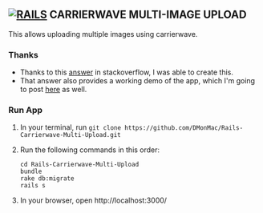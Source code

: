 ## **[![RAILS](https://user-images.githubusercontent.com/29721601/30682137-e2e0413e-9eda-11e7-9df1-6a21225f2c10.png "Rails")](http://rubyonrails.org/) CARRIERWAVE MULTI-IMAGE UPLOAD**

This allows uploading multiple images using carrierwave.

### Thanks
 - Thanks to this [answer](https://stackoverflow.com/questions/21411988/rails-4-multiple-image-or-file-upload-using-carrierwave) in stackoverflow, I was able to create this.
 - That answer also provides a working demo of the app, which I'm going to post [here](https://github.com/savanr/rails-carrierwave-multiple-attachment) as well.

### Run App
1. In your terminal, run `git clone https://github.com/DMonMac/Rails-Carrierwave-Multi-Upload.git`

2. Run the following commands in this order:
    ```
    cd Rails-Carrierwave-Multi-Upload
    bundle
    rake db:migrate
    rails s
    ```

3. In your browser, open http://localhost:3000/

